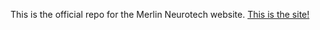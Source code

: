 This is the official repo for the Merlin Neurotech website. [This is the site!](https://merlin-neurotech.github.io/)
